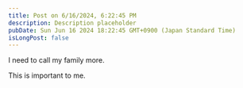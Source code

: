 ```yaml
---
title: Post on 6/16/2024, 6:22:45 PM
description: Description placeholder
pubDate: Sun Jun 16 2024 18:22:45 GMT+0900 (Japan Standard Time)
isLongPost: false
---
```

I need to call my family more. 

This is important to me.